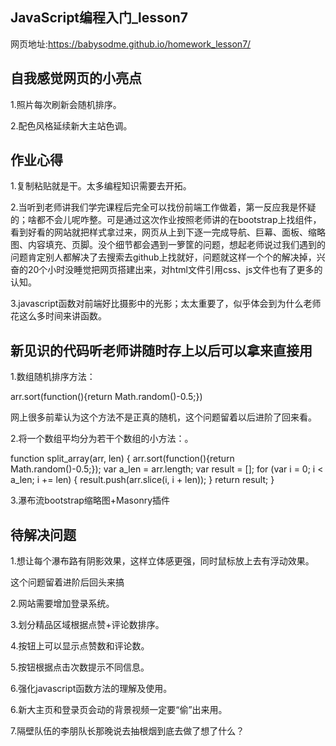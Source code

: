 ## JavaScript编程入门_lesson7

网页地址:https://babysodme.github.io/homework_lesson7/


## 自我感觉网页的小亮点

1.照片每次刷新会随机排序。

2.配色风格延续新大主站色调。


## 作业心得
1.复制粘贴就是干。太多编程知识需要去开拓。

2.当听到老师讲我们学完课程后完全可以找份前端工作做着，第一反应我是怀疑的；啥都不会儿呢咋整。可是通过这次作业按照老师讲的在bootstrap上找组件，看到好看的网站就把样式拿过来，网页从上到下逐一完成导航、巨幕、面板、缩略图、内容填充、页脚。没个细节都会遇到一箩筐的问题，想起老师说过我们遇到的问题肯定别人都解决了去搜索去github上找就好，问题就这样一个个的解决掉，兴奋的20个小时没睡觉把网页搭建出来，对html文件引用css、js文件也有了更多的认知。

3.javascript函数对前端好比摄影中的光影；太太重要了，似乎体会到为什么老师花这么多时间来讲函数。


## 新见识的代码听老师讲随时存上以后可以拿来直接用
1.数组随机排序方法：

arr.sort(function(){return Math.random()-0.5;})

网上很多前辈认为这个方法不是正真的随机，这个问题留着以后进阶了回来看。

2.将一个数组平均分为若干个数组的小方法：。

function split_array(arr, len) {
arr.sort(function(){return Math.random()-0.5;});
var a_len = arr.length;
var result = [];
for (var i = 0; i < a_len; i += len) {
result.push(arr.slice(i, i + len));
}
return result;
}

3.瀑布流bootstrap缩略图+Masonry插件


## 待解决问题

1.想让每个瀑布路有阴影效果，这样立体感更强，同时鼠标放上去有浮动效果。

这个问题留着进阶后回头来搞

2.网站需要增加登录系统。

3.划分精品区域根据点赞+评论数排序。

4.按钮上可以显示点赞数和评论数。

5.按钮根据点击次数提示不同信息。

6.强化javascript函数方法的理解及使用。

6.新大主页和登录页会动的背景视频一定要“偷”出来用。

7.隔壁队伍的李朋队长那晚说去抽根烟到底去做了想了什么？


